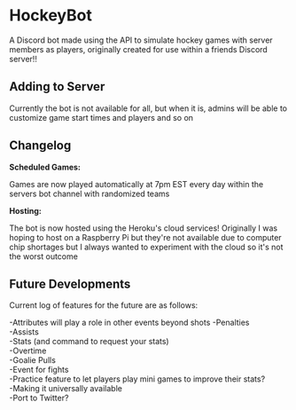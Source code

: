# HockeyBot

A Discord bot made using the API to simulate hockey games with server members as players, originally created for use within a friends Discord server!!

## Adding to Server

Currently the bot is not available for all, but when it is, admins will be able to customize game start times and players and so on

## Changelog

**Scheduled Games:**

Games are now played automatically at 7pm EST every day within the servers bot channel with randomized teams

**Hosting:**

The bot is now hosted using the Heroku's cloud services! Originally I was hoping to host on a Raspberry Pi but they're not available due to computer chip shortages but I always wanted to experiment with the cloud so it's not the worst outcome


## Future Developments

Current log of features for the future are as follows:

-Attributes will play a role in other events beyond shots
-Penalties\
-Assists\
-Stats (and command to request your stats)\
-Overtime\
-Goalie Pulls\
-Event for fights\
-Practice feature to let players play mini games to improve their stats?\
-Making it universally available\
-Port to Twitter? 